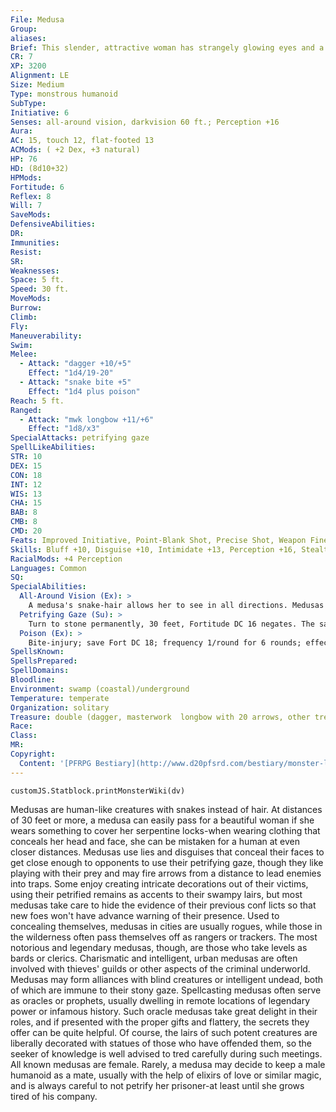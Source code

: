 ```yaml
---
File: Medusa
Group: 
aliases: 
Brief: This slender, attractive woman has strangely glowing eyes and a full head of hissing snakes for hair.
CR: 7
XP: 3200
Alignment: LE
Size: Medium
Type: monstrous humanoid
SubType: 
Initiative: 6
Senses: all-around vision, darkvision 60 ft.; Perception +16
Aura: 
AC: 15, touch 12, flat-footed 13
ACMods: ( +2 Dex, +3 natural)
HP: 76
HD: (8d10+32)
HPMods: 
Fortitude: 6
Reflex: 8
Will: 7
SaveMods: 
DefensiveAbilities: 
DR: 
Immunities: 
Resist: 
SR: 
Weaknesses: 
Space: 5 ft.
Speed: 30 ft.
MoveMods: 
Burrow: 
Climb: 
Fly: 
Maneuverability: 
Swim: 
Melee: 
  - Attack: "dagger +10/+5"
    Effect: "1d4/19-20"
  - Attack: "snake bite +5"
    Effect: "1d4 plus poison"
Reach: 5 ft.
Ranged: 
  - Attack: "mwk longbow +11/+6"
    Effect: "1d8/x3"
SpecialAttacks: petrifying gaze
SpellLikeAbilities: 
STR: 10
DEX: 15
CON: 18
INT: 12
WIS: 13
CHA: 15
BAB: 8
CMB: 8
CMD: 20
Feats: Improved Initiative, Point-Blank Shot, Precise Shot, Weapon Finesse
Skills: Bluff +10, Disguise +10, Intimidate +13, Perception +16, Stealth +13
RacialMods: +4 Perception
Languages: Common
SQ: 
SpecialAbilities:
  All-Around Vision (Ex): >
    A medusa's snake-hair allows her to see in all directions. Medusas gain a +4 racial bonus to Perception checks and cannot be flanked.
  Petrifying Gaze (Su): >
    Turn to stone permanently, 30 feet, Fortitude DC 16 negates. The save DC is Charisma-based.
  Poison (Ex): >
    Bite-injury; save Fort DC 18; frequency 1/round for 6 rounds; effect 1d3 Str; cure 2 consecutive saves. The save DC is Constitution-based.
SpellsKnown: 
SpellsPrepared: 
SpellDomains: 
Bloodline: 
Environment: swamp (coastal)/underground
Temperature: temperate
Organization: solitary
Treasure: double (dagger, masterwork  longbow with 20 arrows, other treasure)
Race: 
Class: 
MR: 
Copyright:
  Content: '[PFRPG Bestiary](http://www.d20pfsrd.com/bestiary/monster-listings/monstrous-humanoids/medusa)'
---
```

```dataviewjs
customJS.Statblock.printMonsterWiki(dv)
```
Medusas are human-like creatures with snakes instead of hair. At distances of 30 feet or more, a medusa can easily pass for a beautiful woman if she wears something to cover her serpentine locks-when wearing clothing that conceals her head and face, she can be mistaken for a human at even closer distances. Medusas use lies and disguises that conceal their faces to get close enough to opponents to use their petrifying gaze, though they like playing with their prey and may fire arrows from a distance to lead enemies into traps. Some enjoy creating intricate decorations out of their victims, using their petrified remains as accents to their swampy lairs, but most medusas take care to hide the evidence of their previous conf licts so that new foes won't have advance warning of their presence.  Used to concealing themselves, medusas in cities are usually rogues, while those in the wilderness often pass themselves off as rangers or trackers. The most notorious and legendary medusas, though, are those who take levels as bards or clerics. Charismatic and intelligent, urban medusas are often involved with thieves' guilds or other aspects of the criminal underworld. Medusas may form alliances with blind creatures or intelligent undead, both of which are immune to their stony gaze. Spellcasting medusas often serve as oracles or prophets, usually dwelling in remote locations of legendary power or infamous history. Such oracle medusas take great delight in their roles, and if presented with the proper gifts and flattery, the secrets they offer can be quite helpful. Of course, the lairs of such potent creatures are liberally decorated with statues of those who have offended them, so the seeker of knowledge is well advised to tred carefully during such meetings.  All known medusas are female. Rarely, a medusa may decide to keep a male humanoid as a mate, usually with the help of elixirs of love or similar magic, and is always careful to not petrify her prisoner-at least until she grows tired of his company.
